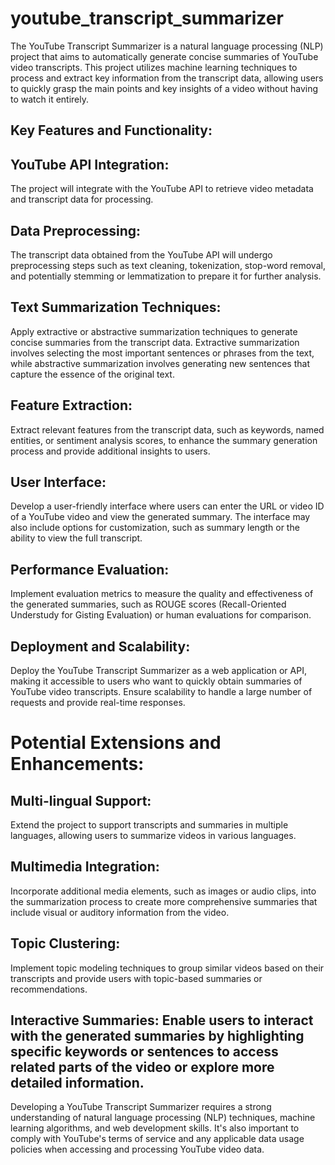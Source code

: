 # youtube_transcript_summarizer
The YouTube Transcript Summarizer is a natural language processing (NLP) project that aims to automatically generate concise summaries of YouTube video transcripts. This project utilizes machine learning techniques to process and extract key information from the transcript data, allowing users to quickly grasp the main points and key insights of a video without having to watch it entirely.
## Key Features and Functionality:

## YouTube API Integration:
The project will integrate with the YouTube API to retrieve video metadata and transcript data for processing.

## Data Preprocessing:
The transcript data obtained from the YouTube API will undergo preprocessing steps such as text cleaning, tokenization, stop-word removal, and potentially stemming or lemmatization to prepare it for further analysis.

## Text Summarization Techniques:
Apply extractive or abstractive summarization techniques to generate concise summaries from the transcript data. Extractive summarization involves selecting the most important sentences or phrases from the text, while abstractive summarization involves generating new sentences that capture the essence of the original text.

## Feature Extraction:
Extract relevant features from the transcript data, such as keywords, named entities, or sentiment analysis scores, to enhance the summary generation process and provide additional insights to users.

## User Interface:
Develop a user-friendly interface where users can enter the URL or video ID of a YouTube video and view the generated summary. The interface may also include options for customization, such as summary length or the ability to view the full transcript.

## Performance Evaluation:
Implement evaluation metrics to measure the quality and effectiveness of the generated summaries, such as ROUGE scores (Recall-Oriented Understudy for Gisting Evaluation) or human evaluations for comparison.

## Deployment and Scalability:
Deploy the YouTube Transcript Summarizer as a web application or API, making it accessible to users who want to quickly obtain summaries of YouTube video transcripts. Ensure scalability to handle a large number of requests and provide real-time responses.

# Potential Extensions and Enhancements:

## Multi-lingual Support:
Extend the project to support transcripts and summaries in multiple languages, allowing users to summarize videos in various languages.

## Multimedia Integration:
Incorporate additional media elements, such as images or audio clips, into the summarization process to create more comprehensive summaries that include visual or auditory information from the video.

## Topic Clustering:
Implement topic modeling techniques to group similar videos based on their transcripts and provide users with topic-based summaries or recommendations.

## Interactive Summaries: Enable users to interact with the generated summaries by highlighting specific keywords or sentences to access related parts of the video or explore more detailed information.

Developing a YouTube Transcript Summarizer requires a strong understanding of natural language processing (NLP) techniques, machine learning algorithms, and web development skills. It's also important to comply with YouTube's terms of service and any applicable data usage policies when accessing and processing YouTube video data.






